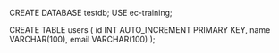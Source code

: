 CREATE DATABASE testdb;
USE ec-training;

CREATE TABLE users (
  id INT AUTO_INCREMENT PRIMARY KEY,
  name VARCHAR(100),
  email VARCHAR(100)
);